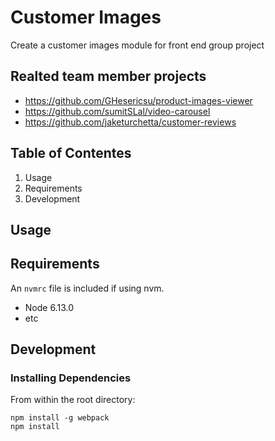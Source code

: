 # Customer Images
Create a customer images module for front end group project

## Realted team member projects
* https://github.com/GHesericsu/product-images-viewer
* https://github.com/sumitSLal/video-carousel
* https://github.com/jaketurchetta/customer-reviews

## Table of Contentes
1. Usage
2. Requirements
3. Development

## Usage

## Requirements
An `nvmrc` file is included if using nvm.
* Node 6.13.0
* etc

## Development
### Installing Dependencies
From within the root directory:
```#!/bin/bash
npm install -g webpack
npm install
```
